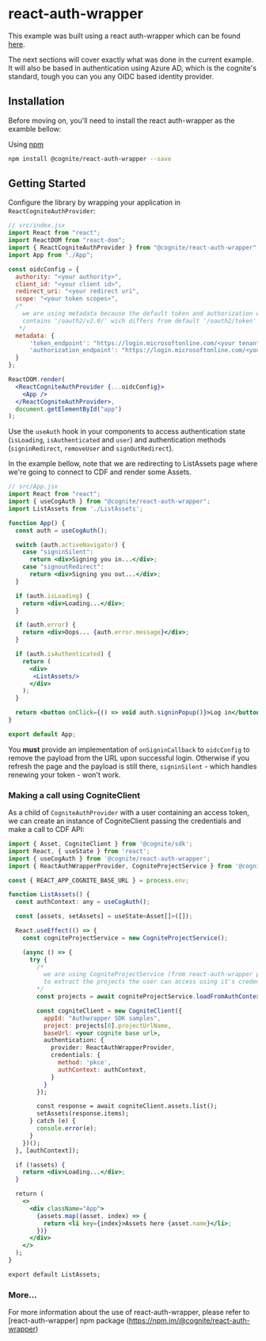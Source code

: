 # react-auth-wrapper

This example was built using a react auth-wrapper which can be found [here](https://npm.im/@cognite/react-auth-wrapper).

The next sections will cover exactly what was done in the current example. It will also be based in authentication using Azure AD, which is the cognite's standard, tough you can you any OIDC based identity provider.

## Installation

Before moving on, you'll need to install the react auth-wrapper as the examble bellow:

Using [npm](https://npmjs.org/)

```bash
npm install @cognite/react-auth-wrapper --save
```

## Getting Started

Configure the library by wrapping your application in `ReactCogniteAuthProvider`:

```jsx
// src/index.jsx
import React from "react";
import ReactDOM from "react-dom";
import { ReactCogniteAuthProvider } from "@cognite/react-auth-wrapper";
import App from "./App";

const oidcConfig = {
  authority: "<your authority>",
  client_id: "<your client id>",
  redirect_uri: "<your redirect uri",
  scope: "<your token scopes>",
  /*
    we are using metadata because the default token and authorization endpoints in azure ad
    contains '/oauth2/v2.0/' wich differs from default '/oauth2/token'
   */
  metadata: {
      'token_endpoint': "https://login.microsoftonline.com/<your tenant>/oauth2/v2.0/token",
      'authorization_endpoint': "https://login.microsoftonline.com/<your tenant/oauth2/v2.0/authorize",
  }
};

ReactDOM.render(
  <ReactCogniteAuthProvider {...oidcConfig}>
    <App />
  </ReactCogniteAuthProvider>,
  document.getElementById("app")
);
```

Use the `useAuth` hook in your components to access authentication state
(`isLoading`, `isAuthenticated` and `user`) and authentication methods
(`signinRedirect`, `removeUser` and `signOutRedirect`).

In the example bellow, note that we are redirecting to ListAssets page where
we're going to connect to CDF and render some Assets.

```jsx
// src/App.jsx
import React from "react";
import { useCogAuth } from "@cognite/react-auth-wrapper";
import ListAssets from './ListAssets';

function App() {
  const auth = useCogAuth();

  switch (auth.activeNavigator) {
    case "signinSilent":
      return <div>Signing you in...</div>;
    case "signoutRedirect":
      return <div>Signing you out...</div>;
  }

  if (auth.isLoading) {
    return <div>Loading...</div>;
  }

  if (auth.error) {
    return <div>Oops... {auth.error.message}</div>;
  }

  if (auth.isAuthenticated) {
    return (
      <div>
       <ListAssets/>
      </div>
    );
  }

  return <button onClick={() => void auth.signinPopup()}>Log in</button>;
}

export default App;
```

You **must** provide an implementation of `onSigninCallback` to `oidcConfig` to remove the payload from the URL upon successful login. Otherwise if you refresh the page and the payload is still there, `signinSilent` - which handles renewing your token - won't work.

### Making a call using CogniteClient

As a child of `CogniteAuthProvider` with a user containing an access token, we can create
an instance of CogniteClient passing the credentials and make a call to CDF API:

```jsx
import { Asset, CogniteClient } from '@cognite/sdk';
import React, { useState } from 'react';
import { useCogAuth } from '@cognite/react-auth-wrapper';
import { ReactAuthWrapperProvider, CogniteProjectService } from '@cognite/react-auth-wrapper';

const { REACT_APP_COGNITE_BASE_URL } = process.env;

function ListAssets() {
  const authContext: any = useCogAuth();

  const [assets, setAssets] = useState<Asset[]>([]);

  React.useEffect(() => {
    const cogniteProjectService = new CogniteProjectService();

    (async () => {
      try {
        /*
          we are using CogniteProjectService (from react-auth-wrapper package)
          to extract the projects the user can access using it's credentials
        */
        const projects = await cogniteProjectService.loadFromAuthContext(authContext);

        const cogniteClient = new CogniteClient({
          appId: "Authwrapper SDK samples",
          project: projects[0].projectUrlName,
          baseUrl: <your cognite base url>,
          authentication: {
            provider: ReactAuthWrapperProvider,
            credentials: {
              method: 'pkce',
              authContext: authContext,
            }
          }
        });

        const response = await cogniteClient.assets.list();
        setAssets(response.items);
      } catch (e) {
        console.error(e);
      }
    })();
  }, [authContext]);

  if (!assets) {
    return <div>Loading...</div>;
  }

  return (
    <>
      <div className="App">
        {assets.map((asset, index) => {
          return <li key={index}>Assets here {asset.name}</li>;
        })}
      </div>
    </>
  );
}

export default ListAssets;
```

### More...

For more information about the use of react-auth-wrapper, please refer to [react-auth-wrapper] npm package (https://npm.im/@cognite/react-auth-wrapper)
